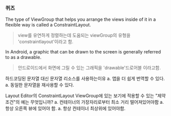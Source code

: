 ### 퀴즈

The type of ViewGroup that helps you arrange the views inside of it in a flexible way is called a ConstraintLayout.

> view를 유연하게 정렬하는데 도움되는 viewGroup의 유형을 'constraintlayout'이라고 함.

In Android, a graphic that can be drawn to the screen is generally referred to as a drawable.

> 안드로이드에서 화면에 그릴 수 있는 그래픽을 'drawable'드로어블 이라고함.

하드코딩된 문자열 대신 문자열 리소스를 사용하는이유
a. 앱을 더 쉽게 번역할 수 있다.
a. 동일한 문자열을 재사용할 수 있다. 

Layout Editor의 ConstraintLayout ViewGroup에 있는 보기에 적용할 수 있는 "제약조건"의 예는 무엇입니까?
a. 컨테이너의 가장자리로부터 최소 거리 떨어져있어야함
a. 항상 오른쪽 뷰에 있어야 함.
a. 항상 컨테이너 최상위에 있어야함. 

